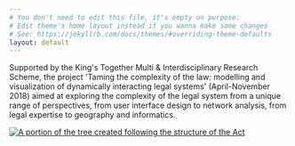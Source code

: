 ```yaml
---
# You don't need to edit this file, it's empty on purpose.
# Edit theme's home layout instead if you wanna make some changes
# See: https://jekyllrb.com/docs/themes/#overriding-theme-defaults
layout: default
---
```


<div class="narrow">
  <p>Supported by the King's Together Multi & Interdisciplinary Research Scheme, the project 'Taming the complexity of the law: modelling and visualization of dynamically interacting legal systems' (April-November 2018) aimed at exploring the complexity of the legal system from a unique range of perspectives, from user interface design to network analysis, from legal expertise to geography and informatics.</p>
  <a href="{{ '/visualization/' | relative_url }}">
    <img src="{{ '/assets/images/tree-screenshot-partial.png' | relative_url }}" alt="A portion of the tree created following the structure of the Act">
  </a>
</div>